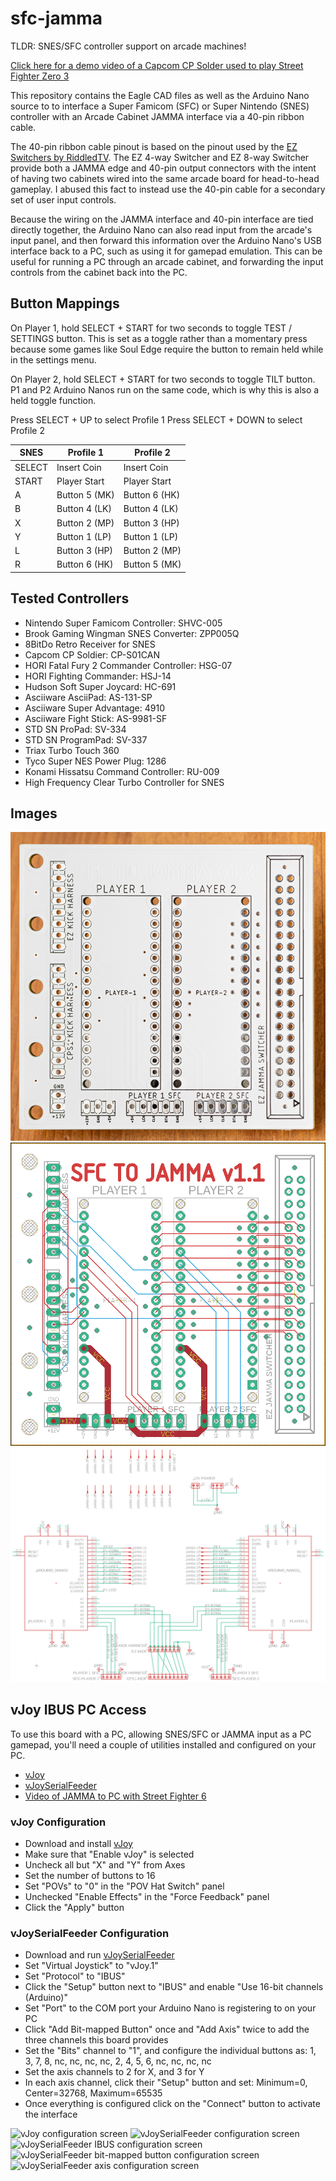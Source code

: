 # sfc-jamma

TLDR: SNES/SFC controller support on arcade machines!

[Click here for a demo video of a Capcom CP Solder used to play Street Fighter Zero 3](https://www.tiktok.com/@vincerants/video/7230315835842170155)

This repository contains the Eagle CAD files as well as the Arduino Nano source to to interface a Super Famicom (SFC) or Super Nintendo (SNES) controller with an Arcade Cabinet JAMMA interface via a 40-pin ribbon cable.

The 40-pin ribbon cable pinout is based on the pinout used by the [EZ Switchers by RiddledTV](https://riddledtv.com/arcade/ez.html). The EZ 4-way Switcher and EZ 8-way Switcher provide both a JAMMA edge and 40-pin output connectors with the intent of having two cabinets wired into the same arcade board for head-to-head gameplay. I abused this fact to instead use the 40-pin cable for a secondary set of user input controls.

Because the wiring on the JAMMA interface and 40-pin interface are tied directly together, the Arduino Nano can also read input from the arcade's input panel, and then forward this information over the Arduino Nano's USB interface back to a PC, such as using it for gamepad emulation. This can be useful for running a PC through an arcade cabinet, and forwarding the input controls from the cabinet back into the PC.


## Button Mappings
On Player 1, hold SELECT + START for two seconds to toggle TEST / SETTINGS button. This is set as a toggle rather than a momentary press because some games like Soul Edge require the button to remain held while in the settings menu.

On Player 2, hold SELECT + START for two seconds to toggle TILT button. P1 and P2 Arduino Nanos run on the same code, which is why this is also a held toggle function.

Press SELECT + UP to select Profile 1
Press SELECT + DOWN to select Profile 2

|SNES|Profile 1|Profile 2|
|---|---|---|
|SELECT|Insert Coin|Insert Coin|
|START|Player Start|Player Start|
|A|Button 5 (MK)|Button 6 (HK)|
|B|Button 4 (LK)|Button 4 (LK)|
|X|Button 2 (MP)|Button 3 (HP)|
|Y|Button 1 (LP)|Button 1 (LP)|
|L|Button 3 (HP)|Button 2 (MP)|
|R|Button 6 (HK)|Button 5 (MK)|


## Tested Controllers
* Nintendo Super Famicom Controller: SHVC-005
* Brook Gaming Wingman SNES Converter: ZPP005Q
* 8BitDo Retro Receiver for SNES
* Capcom CP Soldier: CP-S01CAN
* HORI Fatal Fury 2 Commander Controller: HSG-07
* HORI Fighting Commander: HSJ-14
* Hudson Soft Super Joycard: HC-691
* Asciiware AsciiPad: AS-131-SP
* Asciiware Super Advantage: 4910
* Asciiware Fight Stick: AS-9981-SF
* STD SN ProPad: SV-334
* STD SN ProgramPad: SV-337
* Triax Turbo Touch 360
* Tyco Super NES Power Plug: 1286
* Konami Hissatsu Command Controller: RU-009
* High Frequency Clear Turbo Controller for SNES


## Images
![SFC to JAMMA PCB](pcb/pcb.jpg?raw=true "SFC to JAMMA PCB")
![SFC to JAMMA Board Layout](pcb/board-1.png?raw=true "SFC to JAMMA Board Layout")
![SFC to JAMMA Schematic](pcb/schematic-1.png?raw=true "SFC to JAMMA Schematic")


## vJoy IBUS PC Access
To use this board with a PC, allowing SNES/SFC or JAMMA input as a PC gamepad, you'll need a couple of utilities installed and configured on your PC.
* [vJoy](https://sourceforge.net/projects/vjoystick/)
* [vJoySerialFeeder](https://github.com/Cleric-K/vJoySerialFeeder/releases)
* [Video of JAMMA to PC with Street Fighter 6](https://www.tiktok.com/@vincerants/video/7229858727111888174)

### vJoy Configuration
* Download and install [vJoy](https://sourceforge.net/projects/vjoystick/)
* Make sure that "Enable vJoy" is selected
* Uncheck all but "X" and "Y" from Axes
* Set the number of buttons to 16
* Set "POVs" to "0" in the "POV Hat Switch" panel
* Unchecked "Enable Effects" in the "Force Feedback" panel
* Click the "Apply" button

### vJoySerialFeeder Configuration
* Download and run [vJoySerialFeeder](https://github.com/Cleric-K/vJoySerialFeeder/releases)
* Set "Virtual Joystick" to "vJoy.1"
* Set "Protocol" to "IBUS"
* Click the "Setup" button next to "IBUS" and enable "Use 16-bit channels (Arduino)"
* Set "Port" to the COM port your Arduino Nano is registering to on your PC
* Click "Add Bit-mapped Button" once and "Add Axis" twice to add the three channels this board provides
* Set the "Bits" channel to "1", and configure the individual buttons as: 1, 3, 7, 8, nc, nc, nc, nc, 2, 4, 5, 6, nc, nc, nc, nc
* Set the axis channels to 2 for X, and 3 for Y
* In each axis channel, click their "Setup" button and set: Minimum=0, Center=32768, Maximum=65535
* Once everything is configured click on the "Connect" button to activate the interface

![vJoy configuration screen](vjoy/vjoy-1.jpg?raw=true "vJoy configuration screen")
![vJoySerialFeeder configuration screen](vjoy/feeder-1.jpg?raw=true "vJoySerialFeeder configuration screen")
![vJoySerialFeeder IBUS configuration screen](vjoy/feeder-2.jpg?raw=true "vJoySerialFeeder IBUS configuration screen")
![vJoySerialFeeder bit-mapped button configuration screen](vjoy/feeder-3.jpg?raw=true "vJoySerialFeeder bit-mapped button configuration screen")
![vJoySerialFeeder axis configuration screen](vjoy/feeder-4.jpg?raw=true "vJoySerialFeeder axis configuration screen")
